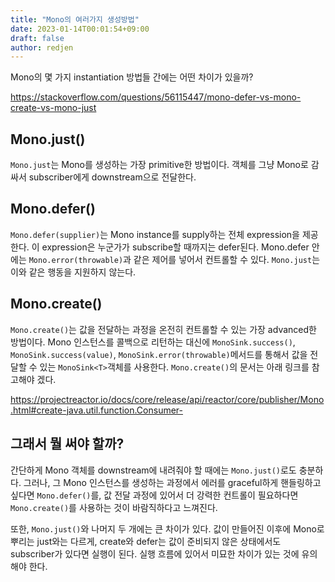 ```yaml
---
title: "Mono의 여러가지 생성방법"
date: 2023-01-14T00:01:54+09:00
draft: false
author: redjen
---
```


Mono의 몇 가지 instantiation 방법들 간에는 어떤 차이가 있을까?

https://stackoverflow.com/questions/56115447/mono-defer-vs-mono-create-vs-mono-just

## Mono.just()

```Mono.just```는 Mono를 생성하는 가장 primitive한 방법이다. 객체를 그냥 Mono로 감싸서 subscriber에게 downstream으로 전달한다.

## Mono.defer()

```Mono.defer(supplier)```는 Mono instance를 supply하는 전체 expression을 제공한다. 이 expression은 누군가가 subscribe할 때까지는 defer된다. Mono.defer 안에는 ```Mono.error(throwable)```과 같은 제어를 넣어서 컨트롤할 수 있다.
```Mono.just```는 이와 같은 행동을 지원하지 않는다.

## Mono.create()

```Mono.create()```는 값을 전달하는 과정을 온전히 컨트롤할 수 있는 가장 advanced한 방법이다. Mono 인스턴스를 콜백으로 리턴하는 대신에 ```MonoSink.success()```, ```MonoSink.success(value)```, ```MonoSink.error(throwable)```메서드를 통해서 값을 전달할 수 있는  ```MonoSink<T>```객체를 사용한다. ```Mono.create()```의 문서는 아래 링크를 참고해야 겠다.

https://projectreactor.io/docs/core/release/api/reactor/core/publisher/Mono.html#create-java.util.function.Consumer-

## 그래서 뭘 써야 할까?

간단하게 Mono 객체를 downstream에 내려줘야 할 때에는 ```Mono.just()```로도 충분하다.
그러나, 그 Mono 인스턴스를 생성하는 과정에서 에러를 graceful하게 핸들링하고 싶다면 ```Mono.defer()```를, 값 전달 과정에 있어서 더 강력한 컨트롤이 필요하다면 ```Mono.create()```를 사용하는 것이 바람직하다고 느껴진다. 

또한, ```Mono.just()```와 나머지 두 개에는 큰 차이가 있다.
값이 만들어진 이후에 Mono로 뿌리는 just와는 다르게, create와 defer는 값이 준비되지 않은 상태에서도 subscriber가 있다면 실행이 된다.
실행 흐름에 있어서 미묘한 차이가 있는 것에 유의해야 한다. 